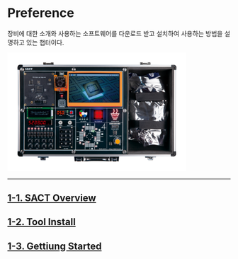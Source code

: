 
# Preference 

장비에 대한 소개와 사용하는 소프트웨어를 다운로드 받고 설치하여 사용하는 방법을 설명하고 있는 챕터이다. 

<img src="./pds/SACT01.png" alt="sact01" style="width: 80%;">

---

## [1-1. SACT Overview](https://github.com/hanback-lab/SACT/blob/main/01_Preferences/1-1.SACT%20Overview.md)

## [1-2. Tool Install](https://github.com/hanback-lab/SACT/blob/main/01_Preferences/1-2.Tool%20Install.md)

## [1-3. Gettiung Started](https://github.com/hanback-lab/SACT/blob/main/01_Preferences/1-3.Getting%20Started.md)

